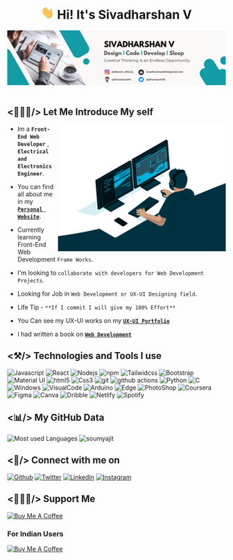 <!--/Dharshan078** is a ✨ _special_ ✨ repository because its `README.md` (this file) appears on your GitHub profile.-->
<h1 align="center"><img src="https://raw.githubusercontent.com/ABSphreak/ABSphreak/master/gifs/Hi.gif" width="30px" height="30px"> Hi! It's Sivadharshan V</h1>

<div align="center">
  <img src="./Banner.png"></img>
</div>

<br>

## <👨🏻‍💻/> Let Me Introduce My self

<img  src="./work.gif" height="290px" align="right" />

- Im a **`Front-End Web Developer`** , **`Electrical and Electronics Engineer`**.

- You can find all about me in my **[`Personal Website`](https://sivadharshan.netlify.app/)**.

- Currently learning Front-End Web Development `Frame Works`.

- I'm looking to `collaborate with developers for Web Development Projects`.

- Looking for Job in `Web Development or UX-UI Designing field`.

- Life Tip - `**If I commit I will give my 100% Effort**`

- You Can see my UX-UI works on my **[`UX-UI Portfolio`](https://sivadharshan980.wixsite.com/dharshan-uxportfolio)**

- I had written a book on  **[`Web Development`](https://www.amazon.com/Front-End-Development-JavaScript-React-js-Bootstrap-ebook/dp/B0C547RCVB/ref=sr_1_1?crid=397K6SXL2ZR90&keywords=front-end+development+ebook+using+react.js&qid=1684074436&sprefix=front-end+development+ebook+using+react.%2Caps%2C461&sr=8-1&tag=aurum0a-20)**

## <⚒️/> Technologies and Tools I use

<p>
  <img alt="Javascript" src="https://img.shields.io/badge/JavaScript-323330?style=for-the-badge&logo=javascript&logoColor=F7DF1E"  height="25px"/>
  <img alt="React" src="https://img.shields.io/badge/React-20232A?style=for-the-badge&logo=react&logoColor=61DAFB" height="25px"/>
  <img alt="Nodejs" src="https://img.shields.io/badge/-Nodejs-43853d?style=flat-square&logo=Node.js&logoColor=white"  height="25px"/>
  <img alt="npm" src="https://img.shields.io/badge/NPM-%23000000.svg?style=for-the-badge&logo=npm&logoColor=white" height="25px"/>
  <img alt="Tailwidcss" src="https://img.shields.io/badge/Tailwind_CSS-38B2AC?style=for-the-badge&logo=tailwind-css&logoColor=white" height="25px"/>
  <img alt="Bootstrap" src="https://img.shields.io/badge/Bootstrap-563D7C?style=for-the-badge&logo=bootstrap&logoColor=white" height="25px"/>
  <img alt="Material UI" src="https://img.shields.io/badge/Material--UI-0081CB?style=for-the-badge&logo=material-ui&logoColor=white" height="25px"/>
  <img alt="html5" src="https://img.shields.io/badge/HTML5-E34F26?style=for-the-badge&logo=html5&logoColor=white" height="25px"/>
  <img alt="Css3" src="https://img.shields.io/badge/CSS3-1572B6?style=for-the-badge&logo=css3&logoColor=white" height="25px"/>
  <img alt="git" src="https://img.shields.io/badge/-Git-F05032?style=flat-square&logo=git&logoColor=white" height="25px"/>
  <img alt="github actions" src="https://img.shields.io/badge/-Github_Actions-2088FF?style=flat-square&logo=github-actions&logoColor=white" height="25px"/>
  <img alt="Python" src="https://img.shields.io/badge/Python-14354C?style=for-the-badge&logo=python&logoColor=white" height="25px"/>
  <img alt="C" src="https://img.shields.io/badge/C-00599C?style=for-the-badge&logo=c&logoColor=white" height="25px"/>
  <img alt="Windows" src="https://img.shields.io/badge/Windows-0078D6?style=for-the-badge&logo=windows&logoColor=white" height="25px"/>
  <img alt="VisualCode" src="https://img.shields.io/badge/Visual_Studio-5C2D91?style=for-the-badge&logo=visual%20studio&logoColor=white" height="25px"/>
  <img alt="Arduino" src="https://img.shields.io/badge/Arduino-00979D?style=for-the-badge&logo=Arduino&logoColor=white" height="25px"/>
  <img alt="Edge" src="https://img.shields.io/badge/Microsoft_Edge-0078D7?style=for-the-badge&logo=Microsoft-edge&logoColor=white" height="25px"/>
  <img alt="PhotoShop" src="https://aleen42.github.io/badges/src/photoshop.svg" height="25px"/>
  <img alt="Coursera" src="https://img.shields.io/badge/Coursera-0056D2?style=for-the-badge&logo=Coursera&logoColor=white" height="25px"/>
  <img alt="Figma" src="https://img.shields.io/badge/Figma-F24E1E?style=for-the-badge&logo=figma&logoColor=white" height="25px"/>
  <img alt="Canva" src="https://img.shields.io/badge/Canva-%2300C4CC.svg?&style=for-the-badge&logo=Canva&logoColor=white" height="25px"/>
  <img alt="Dribble" src="https://img.shields.io/badge/Dribbble-EA4C89?style=for-the-badge&logo=dribbble&logoColor=white" height="25px"/>
  <img alt="Netlify" src="https://img.shields.io/badge/Netlify-00C7B7?style=for-the-badge&logo=netlify&logoColor=white" height="25px"/>
  <img alt="Spotify" src="https://img.shields.io/badge/Spotify-1ED760?&style=for-the-badge&logo=spotify&logoColor=white" height="25px"/>
</p>

## <📊/> My GitHub Data
<div>
<img align="center" alt="Most used Languages" src="https://github-readme-stats.vercel.app/api/top-langs/?username=Dharshan078&theme=red-white" height="195px"/>
<img align="center" src="https://github-readme-streak-stats.herokuapp.com/?user=Dharshan078&" alt="soumyajit" />
</div>

## <💬/> Connect with me on

<p>
  
  <a href="https://sivadharshan.netlify.app/" target="_blank"><img alt="Github" src="https://img.shields.io/badge/-SIVADHARSHAN-blueviolet?&style=for-the-badge&logo=appveyor&logoColor=white" height="30px" /></a> 
  <a href="https://twitter.com/dharshan078" target="_blank"><img alt="Twitter" src="https://img.shields.io/badge/twitter-%231DA1F2.svg?&style=for-the-badge&logo=twitter&logoColor=white"  height="30px"/></a> 
  <a href="https://www.linkedin.com/in/sivadharshan-v-ab35a11b5/" target="_blank"><img alt="LinkedIn" src="https://img.shields.io/badge/linkedin-%230077B5.svg?&style=for-the-badge&logo=linkedin&logoColor=white"  height="30px"/></a> 
  <a href="https://www.instagram.com/dharsh_official_/" target="_blank"><img alt="Instagram" src="https://img.shields.io/badge/Instagram-E4405F?style=for-the-badge&logo=instagram&logoColor=white"  height="30px"/></a>
  
</p>

## <🫱🫲🏻/> Support Me

<a href="https://www.buymeacoffee.com/dharshan" target="_blank"><img src="https://img.shields.io/badge/Buy_Me_A_Coffee-FFDD00?style=for-the-badge&logo=buy-me-a-coffee&logoColor=black" alt="Buy Me A Coffee" height="40px" width="auto"></a>
<br>
<h3>For Indian Users</h3>

<a href="sksiva780@oksbi" target="_blank"><img src="https://img.shields.io/badge/G%20pay-2875E3?style=for-the-badge&logo=googlepay&logoColor=white" alt="Buy Me A Coffee" height="40px" width="auto"></a>


